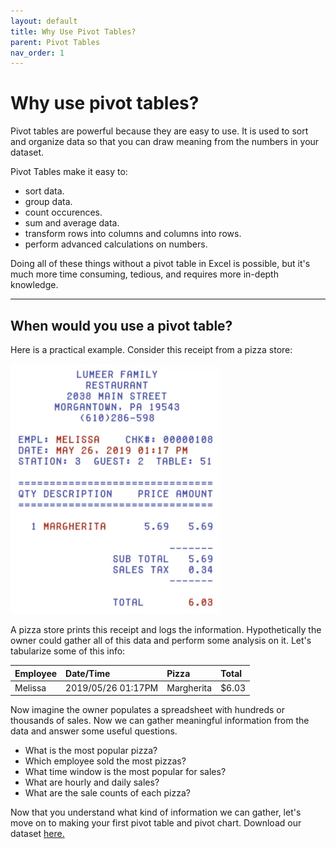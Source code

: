 ```yaml
---
layout: default
title: Why Use Pivot Tables?
parent: Pivot Tables
nav_order: 1
---
```


# Why use pivot tables?

Pivot tables are powerful because they are easy to use. It is used to sort and organize data so that you can draw meaning from the numbers in your dataset.

Pivot Tables make it easy to:

* sort data.
* group data.
* count occurences.
* sum and average data.
* transform rows into columns and columns into rows.
* perform advanced calculations on numbers.

Doing all of these things without a pivot table in Excel is possible, but it's much more time consuming, tedious, and requires more in-depth knowledge.

---

## When would you use a pivot table?

Here is a practical example. Consider this receipt from a pizza store:

<img src="https://github.com/nickluong-dev/Excel-Instruction-Guide/blob/gh-pages/assets/images/Pizza-Receipt.png?raw=true" alt="Pizza Receipt" height="400px">

A pizza store prints this receipt and logs the information. Hypothetically the owner could gather all of this data and perform some analysis on it. Let's tabularize some of this info:

| Employee      | Date/Time         | Pizza      | Total |
| ------------- |:------------------| :--------- | :---- |
| Melissa       | 2019/05/26 01:17PM| Margherita | $6.03 |

Now imagine the owner populates a spreadsheet with hundreds or thousands of sales. Now we can gather meaningful information from the data and answer some useful questions.

* What is the most popular pizza?
* Which employee sold the most pizzas?
* What time window is the most popular for sales?
* What are hourly and daily sales?
* What are the sale counts of each pizza?

Now that you understand what kind of information we can gather, let's move on to making your first pivot table and pivot chart. Download our dataset [here.]()
